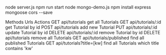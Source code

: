 

node server.js
 npm run start
 node mongo-demo.js
npm install express mongoose cors --save



Methods	Urls	Actions
GET	api/tutorials	get all Tutorials
GET	api/tutorials/:id	get Tutorial by id
POST	api/tutorials	add new Tutorial
PUT	api/tutorials/:id	update Tutorial by id
DELETE	api/tutorials/:id	remove Tutorial by id
DELETE	api/tutorials	remove all Tutorials
GET	api/tutorials/published	find all published Tutorials
GET	api/tutorials?title=[kw]	find all Tutorials which title contains 'kw'

 